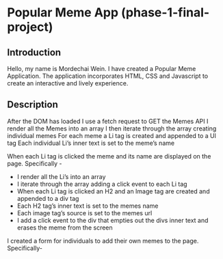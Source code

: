  # Popular Meme App (phase-1-final-project)

 ## Introduction

Hello, my name is Mordechai Wein. I have created a Popular Meme Application. The application incorporates HTML, CSS and Javascript to create an interactive and lively experience.    

## Description 

After the DOM has loaded I use a fetch request to GET the Memes API
I render all the Memes into an array
I then iterate through the array creating individual memes 
For each meme a Li tag is created and appended to a Ul tag
Each individual Li’s inner text is set to the meme’s name

When each Li tag is clicked the meme and its name are displayed on the page. Specifically -
- I render all the Li’s into an array
- I iterate through the array adding a click event to each Li tag
- When each Li tag is clicked an H2 and an Image tag are created and appended to a div tag 
- Each H2 tag’s inner text is set to the memes name
- Each image tag’s source is set to the memes url
- I add a click event to the div that empties out the divs inner text and erases the meme from the screen

I created a form for individuals to add their own memes to the page. Specifically- 
